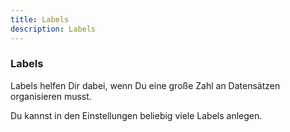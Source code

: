 ```yaml
---
title: Labels
description: Labels
---
```


### Labels

Labels helfen Dir dabei, wenn Du eine große Zahl an Datensätzen organisieren musst.

Du kannst in den Einstellungen beliebig viele Labels anlegen.